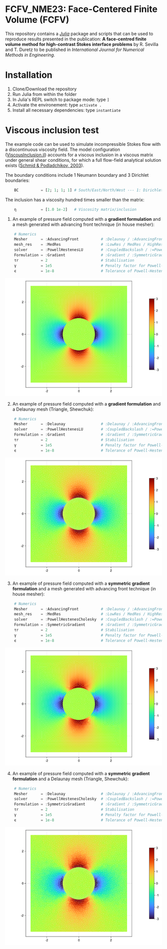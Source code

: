 # FCFV_NME23: Face-Centered Finite Volume (FCFV)

This repository contains a [*Julia*](https://www.google.com/url?sa=t&rct=j&q=&esrc=s&source=web&cd=&cad=rja&uact=8&ved=2ahUKEwjfmo-y1sD-AhXSIMUKHejOAvsQFnoECAoQAQ&url=https%3A%2F%2Fjulialang.org%2F&usg=AOvVaw0QW6rLOeHgYMIkzdr55cuX)  package and scripts that can be used to reproduce results presented in the publication:
**A face-centred finite volume method for high-contrast Stokes
interface problems**
by R. Sevilla and T. Duretz to be published in *International Journal for Numerical Methods in Engineering*.

# Installation
1. Clone/Download the repository
2. Run Julia from within the folder 
3. In Julia's REPL switch to package mode: type `]`
4. Activate the environement: type `activate .`
5. Install all necessary dependencies: type `instantiate`

# Viscous inclusion test

The example code can be used to simulate incompressible Stokes flow with a discontinuous viscosity field. The model configuration ([ViscousInclusion.jl](./examples/ViscousInclusionFCFV.jl)) accounts for a viscous inclusion in a viscous matrix under general shear conditions, for which a full flow-field analytical solution exists ([Schmid & Podladchikov, 2003](https://academic.oup.com/gji/article/155/1/269/713923)).

 The boundary conditions include 1 Neumann boundary and 3 Dirichlet boundaries:
```julia 
    BC          = [2; 1; 1; 1] # South/East/North/West --- 1: Dirichlet / 2: Neumann
``` 
The inclusion has a viscosity hundred times smaller than the matrix:
```julia
    η           = [1.0 1e-2]   # Viscosity matrix/inclusion
```

1. An example of pressure field computed with a **gradient formulation** and a mesh generated with advancing front technique (in house mesher):
```julia
    # Numerics
    Mesher      = :AdvancingFront          # :Delaunay / :AdvancingFront (load external mesh)
    mesh_res    = :MedRes                  # :LowRes / MedRes / HighRes     
    solver      = :PowellHestenesLU        # :CoupledBackslash / :=PowellHestenesCholesky / :=PowellHestenesLU
    Formulation = :Gradient                # :Gradient / :SymmetricGradient
    τr          = 2                        # Stabilisation
    γ           = 1e5                      # Penalty factor for Powell-Hestenes solvers
    ϵ           = 1e-8                     # Tolerance of Powell-Hestenes solvers 
```
![](./images/WeakInclusionGradientAdvancingFront.png)

2. An example of pressure field computed with a **gradient formulation** and a Delaunay mesh (Triangle, Shewchuk):
```julia
    # Numerics
    Mesher      = :Delaunay                # :Delaunay / :AdvancingFront (load external mesh)
    solver      = :PowellHestenesLU        # :CoupledBackslash / :=PowellHestenesCholesky / :=PowellHestenesLU
    Formulation = :Gradient                # :Gradient / :SymmetricGradient
    τr          = 2                        # Stabilisation
    γ           = 1e5                      # Penalty factor for Powell-Hestenes solvers
    ϵ           = 1e-8                     # Tolerance of Powell-Hestenes solvers 
```
![](./images/WeakInclusionGradientDelaunay.png)

3. An example of pressure field computed with a **symmetric gradient formulation** and a mesh generated with advancing front technique (in house mesher):
```julia
    # Numerics
    Mesher      = :AdvancingFront          # :Delaunay / :AdvancingFront (load external mesh)
    mesh_res    = :MedRes                  # :LowRes / MedRes / HighRes     
    solver      = :PowellHestenesCholesky  # :CoupledBackslash / :=PowellHestenesCholesky / :=PowellHestenesLU
    Formulation = :SymmetricGradient       # :Gradient / :SymmetricGradient
    τr          = 2                        # Stabilisation
    γ           = 1e5                      # Penalty factor for Powell-Hestenes solvers
    ϵ           = 1e-8                     # Tolerance of Powell-Hestenes solvers 
```
![](./images/WeakInclusionSymmetricGradientAdvancingFront.png)

4. An example of pressure field computed with a **symmetric gradient formulation** and a Delaunay mesh (Triangle, Shewchuk):
```julia
    # Numerics
    Mesher      = :Delaunay                # :Delaunay / :AdvancingFront (load external mesh)
    solver      = :PowellHestenesCholesky  # :CoupledBackslash / :=PowellHestenesCholesky / :=PowellHestenesLU
    Formulation = :SymmetricGradient       # :Gradient / :SymmetricGradient
    τr          = 2                        # Stabilisation
    γ           = 1e5                      # Penalty factor for Powell-Hestenes solvers
    ϵ           = 1e-8                     # Tolerance of Powell-Hestenes solvers 
```
![](./images/WeakInclusionSymmetricGradientDelaunay.png)
